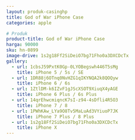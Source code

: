 ```yaml
---
layout: produk-casinghp
title: God of War iPhone Case
categories: apple

# Produk
product-title: God of War iPhone Case
harga: 90000
sku: hn-0899
image-drive: 1s2g18Ff2SiDeiO7bg71Fho0a3DXCDcTx
gallery:
  - url: 1cbsJ59PxtK0Gp-0LYOBegswh446T5sMg
    title: iPhone 5 / 5s / SE
  - url: 1DR88j6OTnq0NvHZG1qIKYNQA2k8QOQyw
    title: iPhone 6 / 6s
  - url: 1ZtlDM-k6IZvF1gJScXSOT9XiuqX4yAGE
    title: iPhone 6 Plus / 6s Plus
  - url: 14qrEhwcmiqncK7sI-z94-4sDfli4R5O3
    title: iPhone 7 / 8
  - url: 1PWhKAw_LYa9O8Tv5MaLuAd3VYiuoP7JK
    title: iPhone 7 Plus / 8 Plus
  - url: 1s2g18Ff2SiDeiO7bg71Fho0a3DXCDcTx
    title: iPhone X
---
```

